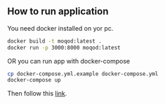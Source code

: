 
## How to run application

You need docker installed on yor pc.
```bash
docker build -t moqod:latest .
docker run -p 3000:8000 moqod:latest
```

OR you can run app with docker-compose

```bash
cp docker-compose.yml.example docker-compose.yml
docker-compose up
```

Then follow this [link](http://127.0.0.1:3000/rates/).